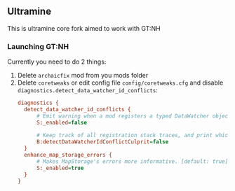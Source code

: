 ## Ultramine 
This is ultramine core fork aimed to work with GT:NH

### Launching GT:NH

Currently you need to do 2 things:
1. Delete `archaicfix` mod from you mods folder
2. Delete `coretweaks` or edit config file `config/coretweaks.cfg` and disable `diagnostics.detect_data_watcher_id_conflicts`:
    ```cfg
    diagnostics {
      detect_data_watcher_id_conflicts {
          # Emit warning when a mod registers a typed DataWatcher object in an already occupied ID slot (vanilla only warns in the typeless registration method). [default: true]
          S:_enabled=false
  
          # Keep track of all registration stack traces, and print which ones conflict. Off by default because it adds some overhead to DataWatcher object registration. [default: false]
          B:detectDataWatcherIdConflictCulprit=false
      }
      enhance_map_storage_errors {
          # Makes MapStorage's errors more informative. [default: true]
          S:_enabled=true
      }
    }
    ```
